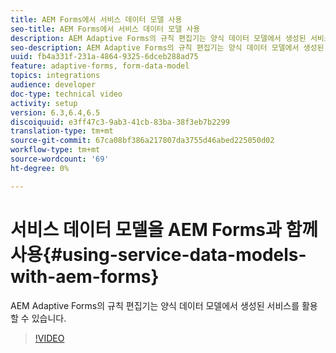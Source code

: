 ```yaml
---
title: AEM Forms에서 서비스 데이터 모델 사용
seo-title: AEM Forms에서 서비스 데이터 모델 사용
description: AEM Adaptive Forms의 규칙 편집기는 양식 데이터 모델에서 생성된 서비스를 활용할 수 있습니다.
seo-description: AEM Adaptive Forms의 규칙 편집기는 양식 데이터 모델에서 생성된 서비스를 활용할 수 있습니다.
uuid: fb4a331f-231a-4864-9325-6dceb288ad75
feature: adaptive-forms, form-data-model
topics: integrations
audience: developer
doc-type: technical video
activity: setup
version: 6.3,6.4,6.5
discoiquuid: e3ff47c3-9ab3-41cb-83ba-38f3eb7b2299
translation-type: tm+mt
source-git-commit: 67ca08bf386a217807da3755d46abed225050d02
workflow-type: tm+mt
source-wordcount: '69'
ht-degree: 0%

---
```



# 서비스 데이터 모델을 AEM Forms과 함께 사용{#using-service-data-models-with-aem-forms}

AEM Adaptive Forms의 규칙 편집기는 양식 데이터 모델에서 생성된 서비스를 활용할 수 있습니다.

>[!VIDEO](https://video.tv.adobe.com/v/17739/?quality=9&learn=on)

